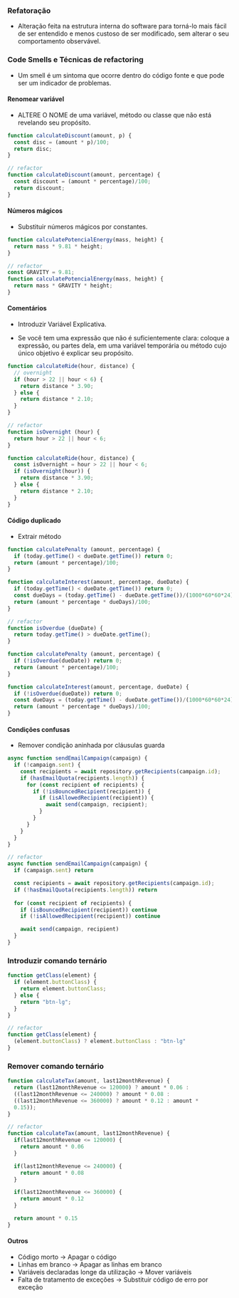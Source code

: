 ### Refatoração

- Alteração feita na estrutura interna do software para torná-lo mais fácil de ser entendido e menos custoso de ser modificado, sem alterar o seu comportamento observável.

### Code Smells e Técnicas de refactoring

- Um smell é um sintoma que ocorre dentro do código fonte e que pode ser um indicador de problemas.


#### Renomear variável

- ALTERE O NOME de uma variável, método ou classe que não está revelando seu propósito.

```js
function calculateDiscount(amount, p) {
  const disc = (amount * p)/100;
  return disc;
}

// refactor
function calculateDiscount(amount, percentage) {
  const discount = (amount * percentage)/100;
  return discount;
}
```

#### Números mágicos

- Substituir números mágicos por constantes.

```js
function calculatePotencialEnergy(mass, height) {
  return mass * 9.81 * height; 
}

// refactor
const GRAVITY = 9.81;
function calculatePotencialEnergy(mass, height) {
  return mass * GRAVITY * height; 
}
```

#### Comentários

- Introduzir Variável Explicativa.

- Se você tem uma expressão que não é suficientemente clara: coloque a expressão, ou partes dela, em uma variável temporária ou método cujo único objetivo é explicar seu propósito.

```js
function calculateRide(hour, distance) {
  // overnight
  if (hour > 22 || hour < 6) {
    return distance * 3.90;
  } else {
    return distance * 2.10;
  }
}

// refactor
function isOvernight (hour) {
  return hour > 22 || hour < 6;
}

function calculateRide(hour, distance) {
  const isOvernight = hour > 22 || hour < 6;
  if (isOvernight(hour)) {
    return distance * 3.90;
  } else {
    return distance * 2.10;
  }
}
```

#### Código duplicado

- Extrair método

```js
function calculatePenalty (amount, percentage) {
  if (today.getTime() < dueDate.getTime()) return 0;
  return (amount * percentage)/100;
}

function calculateInterest(amount, percentage, dueDate) {
  if (today.getTime() < dueDate.getTime()) return 0;
  const dueDays = (today.getTime() - dueDate.getTime())/(1000*60*60*24)
  return (amount * percentage * dueDays)/100;
}

// refactor
function isOverdue (dueDate) {
  return today.getTime() > dueDate.getTime(); 
}

function calculatePenalty (amount, percentage) {
  if (!isOverdue(dueDate)) return 0;
  return (amount * percentage)/100;
}

function calculateInterest(amount, percentage, dueDate) {
  if (!isOverdue(dueDate)) return 0;
  const dueDays = (today.getTime() - dueDate.getTime())/(1000*60*60*24)
  return (amount * percentage * dueDays)/100;
}
```

#### Condições confusas

- Remover condição aninhada por cláusulas guarda

```js
async function sendEmailCampaign(campaign) {
  if (!campaign.sent) {
    const recipients = await repository.getRecipients(campaign.id);
    if (hasEmailQuota(recipients.length)) {
      for (const recipient of recipients) {
        if (!isBouncedRecipient(recipient)) {
          if (isAllowedRecipient(recipient)) {
            await send(campaign, recipient);
          }
        }
      }
    }
  }
}

// refactor
async function sendEmailCampaign(campaign) {
  if (campaign.sent) return

  const recipients = await repository.getRecipients(campaign.id);
  if (!hasEmailQuota(recipients.length)) return
  
  for (const recipient of recipients) {
    if (isBouncedRecipient(recipient)) continue
    if (!isAllowedRecipient(recipient)) continue

    await send(campaign, recipient)
  }
}

```

### Introduzir comando ternário

```js
function getClass(element) {
  if (element.buttonClass) {
    return element.buttonClass;
  } else {
    return "btn-lg";
  }
} 

// refactor
function getClass(element) {
  (element.buttonClass) ? element.buttonClass : "btn-lg"
} 
```


### Remover comando ternário

```js
function calculateTax(amount, last12monthRevenue) {
  return (last12monthRevenue <= 120000) ? amount * 0.06 :
  ((last12monthRevenue <= 240000) ? amount * 0.08 :
  ((last12monthRevenue <= 360000) ? amount * 0.12 : amount *
  0.15));
}

// refactor
function calculateTax(amount, last12monthRevenue) {
  if(last12monthRevenue <= 120000) {
    return amount * 0.06
  }

  if(last12monthRevenue <= 240000) {
    return amount * 0.08
  }

  if(last12monthRevenue <= 360000) {
    return amount * 0.12
  }

  return amount * 0.15
}
```

#### Outros

- Código morto -> Apagar o código
- Linhas em branco -> Apagar as linhas em branco
- Variáveis declaradas longe da utilização -> Mover variáveis
- Falta de tratamento de exceções -> Substituir código de erro por exceção
